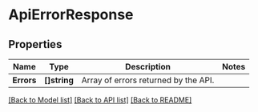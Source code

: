 # ApiErrorResponse

## Properties

Name | Type | Description | Notes
------------ | ------------- | ------------- | -------------
**Errors** | **[]string** | Array of errors returned by the API. | 

[[Back to Model list]](../README.md#documentation-for-models) [[Back to API list]](../README.md#documentation-for-api-endpoints) [[Back to README]](../README.md)


